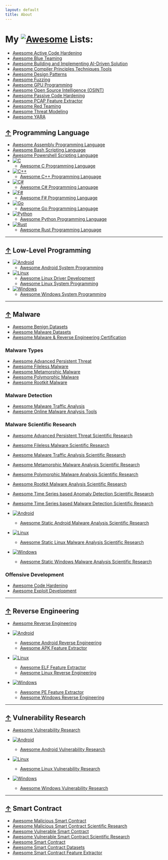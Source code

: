 ```yaml
---
layout: default
title: About
---
```

# My [![Awesome](https://awesome.re/badge.svg)](https://awesome.re) Lists:
 * [Awesome Active Code Hardening](https://github.com/cybersecurity-dev/awesome-active-code-hardening)
 * [Awesome Blue Teaming](https://github.com/cybersecurity-dev/awesome-blue-teaming)
 * [Awesome Building and Implementing AI-Driven Solution](https://github.com/cybersecurity-dev/awesome-building-implementing-ai-driven-solution)
 * [Awesome Compiler Principles Techniques Tools](https://github.com/cybersecurity-dev/awesome-compiler-principles-techniques-tools)
 * [Awesome Design Patterns](https://github.com/cybersecurity-dev/awesome-design-patterns)
 * [Awesome Fuzzing](https://github.com/cybersecurity-dev/awesome-fuzzing)
 * [Awesome GPU Programming](https://github.com/cybersecurity-dev/awesome-gpu-programming)
 * [Awesome Open Source Intelligence (OSINT)](https://github.com/cybersecurity-dev/awesome-open-source-intelligence)
 * [Awesome Passive Code Hardening](https://github.com/cybersecurity-dev/awesome-passive-code-hardening)
 * [Awesome PCAP Feature Extractor](https://github.com/cybersecurity-dev/awesome-pcap-feature-extractor)
 * [Awesome Red Teaming](https://github.com/cybersecurity-dev/awesome-red-teaming)
 * [Awesome Threat Modeling](https://github.com/cybersecurity-dev/awesome-threat-modeling)
 * [Awesome YARA](https://github.com/cybersecurity-dev/awesome-yara)

## [↑](#my--lists) Programming Language
 * [Awesome Assembly Programming Language](https://github.com/cybersecurity-dev/awesome-assembly-programming-language)
 * [Awesome Bash Scripting Language](https://github.com/cybersecurity-dev/awesome-bash-scripting-language)
 * [Awesome Powershell Scripting Language](https://github.com/cybersecurity-dev/awesome-powershell-scripting-language)
 * [![C](https://img.shields.io/badge/C-00599C?logo=c&logoColor=white)](https://en.wikipedia.org/wiki/C_(programming_language))
   * [Awesome C Programming Language](https://github.com/cybersecurity-dev/awesome-c-programming-language)
 * [![C++](https://img.shields.io/badge/C++-%2300599C.svg?logo=c%2B%2B&logoColor=white)](https://en.wikipedia.org/wiki/C%2B%2B)
   * [Awesome C++ Programming Language](https://github.com/cybersecurity-dev/awesome-cpp-programming-language)
 * [![C#](https://custom-icon-badges.demolab.com/badge/C%23-%23239120.svg?logo=cshrp&logoColor=white)](https://en.wikipedia.org/wiki/C_Sharp_(programming_language))
   * [Awesome C# Programming Language](https://github.com/cybersecurity-dev/awesome-csharp-programming-language)
 * [![F#](https://img.shields.io/badge/F%23-378BBA?logo=fsharp&logoColor=fff)](https://en.wikipedia.org/wiki/F_Sharp_(programming_language))
   * [Awesome F# Programming Language](https://github.com/cybersecurity-dev/awesome-fsharp-programming-language)
 * [![Go](https://img.shields.io/badge/Go-%2300ADD8.svg?&logo=go&logoColor=white)](https://en.wikipedia.org/wiki/Go_(programming_language))
   * [Awesome Go Programming Language](https://github.com/cybersecurity-dev/awesome-go-programming-language)
 * [![Python](https://img.shields.io/badge/python-3670A0?&logo=python&logoColor=ffdd54)](https://en.wikipedia.org/wiki/Python_(programming_language))
   * [Awesome Python Programming Language](https://github.com/cybersecurity-dev/awesome-python-programming-language)
 * [![Rust](https://img.shields.io/badge/Rust-%23000000.svg?e&logo=rust&logoColor=white)](https://en.wikipedia.org/wiki/Rust_(programming_language))
   * [Awesome Rust Programming Language](https://github.com/cybersecurity-dev/awesome-rust-programming-language)

---

## [↑](#my--lists) Low-Level Programming
 * [![Android](https://img.shields.io/badge/Android-3DDC84?logo=android&logoColor=white)](https://en.wikipedia.org/wiki/Android_(operating_system))
   * [Awesome Android System Programming](https://github.com/cybersecurity-dev/awesome-android-system-programming)
 * [![Linux](https://img.shields.io/badge/Linux-FCC624?logo=linux&logoColor=black)](https://en.wikipedia.org/wiki/Linux)
   * [Awesome Linux Driver Development](https://github.com/cybersecurity-dev/awesome-linux-driver-development)
   * [Awesome Linux System Programming](https://github.com/cybersecurity-dev/awesome-linux-system-programming)
 * [![Windows](https://custom-icon-badges.demolab.com/badge/Windows-0078D6?logo=windows11&logoColor=white)](https://en.wikipedia.org/wiki/Microsoft_Windows)
   * [Awesome Windows System Programming](https://github.com/cybersecurity-dev/awesome-windows-system-programming)

---

## [↑](#my--lists) Malware
 * [Awesome Benign Datasets](https://github.com/cybersecurity-dev/awesome-benign-datasets)
 * [Awesome Malware Datasets](https://github.com/cybersecurity-dev/awesome-malware-datasets)
 * [Awesome Malware & Reverse Engineering Certification](https://github.com/cybersecurity-dev/awesome-malware-reverse-engineering-certification)

### Malware Types
  * [Awesome Advanced Persistent Threat](https://github.com/cybersecurity-dev/awesome-advanced-persistent-threat)
  * [Awesome Fileless Malware](https://github.com/cybersecurity-dev/awesome-fileless-malware)
  * [Awesome Metamorphic Malware](https://github.com/cybersecurity-dev/awesome-metamorphic-malware)
  * [Awesome Polymorphic Malware](https://github.com/cybersecurity-dev/awesome-polymorphic-malware)
  * [Awesome Rootkit Malware](https://github.com/cybersecurity-dev/awesome-rootkit-malware)

### Malware Detection
  * [Awesome Malware Traffic Analysis](https://github.com/cybersecurity-dev/awesome-malware-traffic-analysis)
  * [Awesome Online Malware Analysis Tools](https://github.com/cybersecurity-dev/awesome-online-malware-analysis-tools)

### Malware Scientific Research
  * [Awesome Advanced Persistent Threat Scientific Research](https://github.com/cybersecurity-dev/awesome-advanced-persistent-threat-scientific-research)
  * [Awesome Fileless Malware Scientific Research](https://github.com/cybersecurity-dev/awesome-fileless-malware-scientific-research)
  * [Awesome Malware Traffic Analysis Scientific Research](https://github.com/cybersecurity-dev/awesome-malware-traffic-analysis-scientific-research)
  * [Awesome Metamorphic Malware Analysis Scientific Research](https://github.com/cybersecurity-dev/awesome-metamorphic-malware-analysis-scientific-research)
  * [Awesome Polymorphic Malware Analysis Scientific Research](https://github.com/cybersecurity-dev/awesome-polymorphic-malware-analysis-scientific-research)
  * [Awesome Rootkit Malware Analysis Scientific Research](https://github.com/cybersecurity-dev/awesome-rootkit-malware-analysis-scientific-research)
  * [Awesome Time Series based Anomaly Detection Scientific Research](https://github.com/cybersecurity-dev/awesome-time-series-anomaly-detection-scientific-research)
  * [Awesome Time Series based Malware Detection Scientific Research](https://github.com/cybersecurity-dev/awesome-time-series-malware-detection-scientific-research)
  * [![Android](https://img.shields.io/badge/Android-3DDC84?logo=android&logoColor=white)](#)
    * [Awesome Static Android Malware Analysis Scientific Research](https://github.com/cybersecurity-dev/awesome-static-android-malware-analysis-scientific-research)

  * [![Linux](https://img.shields.io/badge/Linux-FCC624?logo=linux&logoColor=black)](#)
    * [Awesome Static Linux Malware Analysis Scientific Research](https://github.com/cybersecurity-dev/awesome-static-linux-malware-analysis-scientific-research)

  * [![Windows](https://custom-icon-badges.demolab.com/badge/Windows-0078D6?logo=windows11&logoColor=white)](#)
    * [Awesome Static Windows Malware Analysis Scientific Research](https://github.com/cybersecurity-dev/awesome-static-windows-malware-analysis-scientific-research)

### Offensive Development
 * [Awesome Code Hardening](https://github.com/cybersecurity-dev/awesome-code-hardening)
 * [Awesome Exploit Development](https://github.com/cybersecurity-dev/awesome-exploit-development)

---

## [↑](#my--lists) Reverse Engineering
  * [Awesome Reverse Engineering](https://github.com/cybersecurity-dev/awesome-reverse-engineering)
  * [![Android](https://img.shields.io/badge/Android-3DDC84?logo=android&logoColor=white)](#)
    * [Awesome Android Reverse Engineering](https://github.com/cybersecurity-dev/awesome-android-reverse-engineering)
    * [Awesome APK Feature Extractor](https://github.com/cybersecurity-dev/awesome-apk-feature-extractor)
  
  * [![Linux](https://img.shields.io/badge/Linux-FCC624?logo=linux&logoColor=black)](#)
    * [Awesome ELF Feature Extractor](https://github.com/cybersecurity-dev/awesome-elf-feature-extractor)
    * [Awesome Linux Reverse Engineering](https://github.com/cybersecurity-dev/awesome-linux-reverse-engineering/)
  
  * [![Windows](https://custom-icon-badges.demolab.com/badge/Windows-0078D6?logo=windows11&logoColor=white)](#)
    * [Awesome PE Feature Extractor](https://github.com/cybersecurity-dev/awesome-pe-feature-extractor)
    * [Awesome Windows Reverse Engineering](https://github.com/cybersecurity-dev/awesome-windows-reverse-engineering)

---

## [↑](#my--lists) Vulnerability Research
  * [Awesome Vulnerability Research](https://github.com/cybersecurity-dev/awesome-vulnerability-research)
  * [![Android](https://img.shields.io/badge/Android-3DDC84?logo=android&logoColor=white)](#)
    * [Awesome Android Vulnerability Research](https://github.com/cybersecurity-dev/awesome-android-vulnerability-research)

  * [![Linux](https://img.shields.io/badge/Linux-FCC624?logo=linux&logoColor=black)](#)
    * [Awesome Linux Vulnerability Research](https://github.com/cybersecurity-dev/awesome-linux-vulnerability-research)

  * [![Windows](https://custom-icon-badges.demolab.com/badge/Windows-0078D6?logo=windows11&logoColor=white)](#)
    * [Awesome Windows Vulnerability Research](https://github.com/cybersecurity-dev/awesome-windows-vulnerability-research)

---

## [↑](#my--lists) Smart Contract
 * [Awesome Malicious Smart Contract](https://github.com/cybersecurity-dev/awesome-malicious-smart-contract)
 * [Awesome Malicious Smart Contract Scientific Research](https://github.com/cybersecurity-dev/awesome-malicious-smart-contract-scientific-research)
 * [Awesome Vulnerable Smart Contract](https://github.com/cybersecurity-dev/awesome-vulnerable-smart-contract)
 * [Awesome Vulnerable Smart Contract Scientific Research](https://github.com/cybersecurity-dev/awesome-vulnerable-smart-contract-scientific-research)
 * [Awesome Smart Contract](https://github.com/cybersecurity-dev/awesome-smart-contract)
 * [Awesome Smart Contract Datasets](https://github.com/cybersecurity-dev/awesome-smartcontract-datasets)
 * [Awesome Smart Contract Feature Extractor](https://github.com/cybersecurity-dev/awesome-smartcontract-feature-extractor)

